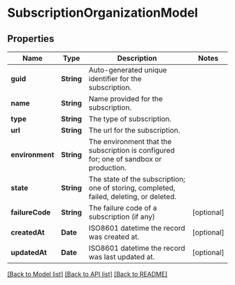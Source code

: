 # SubscriptionOrganizationModel

## Properties
Name | Type | Description | Notes
------------ | ------------- | ------------- | -------------
**guid** | **String** | Auto-generated unique identifier for the subscription. | 
**name** | **String** | Name provided for the subscription. | 
**type** | **String** | The type of subscription. | 
**url** | **String** | The url for the subscription. | 
**environment** | **String** | The environment that the subscription is configured for; one of sandbox or production. | 
**state** | **String** | The state of the subscription; one of storing, completed, failed, deleting, or deleted. | 
**failureCode** | **String** | The failure code of a subscription (if any) | [optional] 
**createdAt** | **Date** | ISO8601 datetime the record was created at. | [optional] 
**updatedAt** | **Date** | ISO8601 datetime the record was last updated at. | [optional] 

[[Back to Model list]](../README.md#documentation-for-models) [[Back to API list]](../README.md#documentation-for-api-endpoints) [[Back to README]](../README.md)


